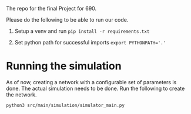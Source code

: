 The repo for the final Project for 690.

Please do the following to be able to run our code.

1. Setup a venv and run 
`pip install -r requirements.txt`

2. Set python path for successful imports
`export PYTHONPATH='.'`

# Running the simulation
As of now, creating a network with a configurable set of parameters is done. The actual simulation needs to be done. Run the following to create the network.

`python3 src/main/simulation/simulator_main.py`